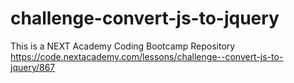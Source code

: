 # challenge-convert-js-to-jquery
This is a NEXT Academy Coding Bootcamp Repository https://code.nextacademy.com/lessons/challenge--convert-js-to-jquery/867
